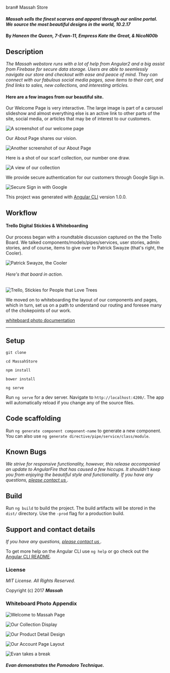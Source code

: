 bran# Massah Store

#### _Massah sells the finest scarves and apparel through our online portal. We source the most beautiful designs in the world, 10.2.17_

#### By _**Haneen the Queen, 7-Evan-11, Empress Kate the Great, & NicoN00b**_

## Description

_The Massah webstore runs with a lot of help from Angular2 and a big assist from Firebase for secure data storage.  Users are able to seemlessly navigate our store and checkout with ease and peace of mind.  They can connect with our fabulous social media pages, save items to their cart, and find links to sales, new collections, and interesting articles._

#### Here are a few images from our beautiful site.

Our Welcome Page is very interactive.  The large image is part of a carousel slideshow and almost everything else is an active link to other parts of the site, social media, or articles that may be of interest to our customers.

![A screenshot of our welcome page](src/resources/imgs/screenWel.png)

Our About Page shares our vision.

![Another screenshot of our About Page](src/resources/imgs/screenAbout.png)

Here is a shot of our scarf collection, our number one draw.

![A view of our collection](src/resources/imgs/screenCol.png)

We provide secure authentication for our customers through Google Sign in.

![Secure Sign in with Google](src/resources/imgs/screenSign.png)

 This project was generated with [Angular CLI](https://github.com/angular/angular-cli) version 1.0.0.

## Workflow

#### Trello Digital Stickies & Whiteboarding

Our process began with a roundtable discussion captured on the the Trello Board.  We talked components/models/pipes/services, user stories, admin stories, and of course, items to give over to Patrick Swayze (that's right, the Cooler).

![Patrick Swayze, the Cooler](src/resources/imgs/swayze.jpg)

###### Here's that board in action.

![Trello, Stickies for People that Love Trees](src/resources/imgs/trello.png)

We moved on to whiteboarding the layout of our components and pages, which in turn, set us on a path to understand our routing and foresee many of the chokepoints of our work.

[whiteboard photo documentation](#whiteboard-photo-appendix)



***
## Setup

```console
git clone
```
```console
cd MassahStore
```
```console
npm install
```
```console
bower install
```
```console
ng serve
```

Run `ng serve` for a dev server. Navigate to `http://localhost:4200/`. The app will automatically reload if you change any of the source files.

## Code scaffolding

Run `ng generate component component-name` to generate a new component. You can also use `ng generate directive/pipe/service/class/module`.

## Known Bugs

_We strive for responsive functionality, however, this release accompanied an update to AngularFire that has caused a few hiccups.  It shouldn't keep you from enjoying the beautiful style and functionality. If you have any questions, [please contact us ](mailto:contact-us@massahcollection.com)._

## Build

Run `ng build` to build the project. The build artifacts will be stored in the `dist/` directory. Use the `-prod` flag for a production build.

## Support and contact details

_If you have any questions, [please contact us ](mailto:contact-us@massahcollection.com)._

To get more help on the Angular CLI use `ng help` or go check out the [Angular CLI README](https://github.com/angular/angular-cli/blob/master/README.md).

### License

*MIT License. All Rights Reserved.*

Copyright (c) 2017 **_Massah_**


### Whiteboard Photo Appendix

![Welcome to Massah Page](src/resources/imgs/welcome.jpg)

![Our Collection Display](src/resources/imgs/collection.jpg)

![Our Product Detail Design](src/resources/imgs/detail.jpg)

![Our Account Page Layout](src/resources/imgs/account.jpg)

![Evan takes a break](src/resources/imgs/evan.jpg)
##### Evan demonstrates the Pomodoro Technique.
